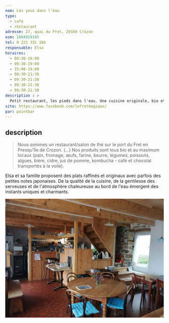 ```yaml
---
nom: Les yeux dans l'eau
type:
  - café
  - restaurant
adresse: 27, quai du Fret, 29160 Crozon
osm: 1864919195
tel: 0 221 331 186
responsable: Elsa
horaires:
  - 09:30-19:00
  - 09:30-19:00
  - 15:00-19:00
  - 09:30-21:30
  - 09:30-21:30
  - 09:30-21:30
  - 09:30-21:30
description : >
  Petit restaurant, les pieds dans l'eau. Une cuisine originale, bio et végétarienne.
site: https://www.facebook.com/lefretmagique/
par: pointbar
---
```


## description

> Nous sommes un restaurant/salon de thé sur le port du Fret en Presqu'île de Crozon. (...) Nos produits sont tous bio et au maximum locaux (pain, fromage, œufs, farine, beurre, légumes, poissons, algues, bière, cidre, jus de pomme, kombucha - café et chocolat transportés à la voile). 

Elsa et sa famille proposent des plats raffinés et originaux avec parfois des petites notes japonaises. De la qualité de la cuisine, de la gentilesse des serveuses et de l'atmosphère chaleureuse au bord de l'eau émergent des instants uniques et charmants.

![Les yeux dans l'eau](./media/les-yeux-dans-l-eau.jpg)
